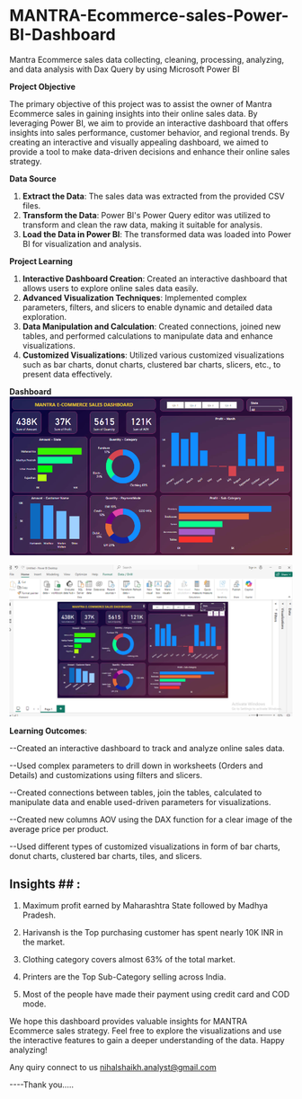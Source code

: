 # MANTRA-Ecommerce-sales-Power-BI-Dashboard
Mantra Ecommerce sales data collecting, cleaning, processing, analyzing, and data analysis with Dax Query by using Microsoft Power BI


**Project Objective**

The primary objective of this project was to assist the owner of Mantra Ecommerce sales in gaining insights into their online sales data. By leveraging Power BI, we aim to provide an interactive dashboard that offers insights into sales performance, customer behavior, and regional trends. By creating an interactive and visually appealing dashboard, we aimed to provide a tool to make data-driven decisions and enhance their online sales strategy.



**Data Source**


1. **Extract the Data**:
 The sales data was extracted from the provided CSV files.
2. **Transform the Data**:
 Power BI's Power Query editor was utilized to transform and clean the raw data, making it suitable for analysis.
3. **Load the Data in Power BI**:
 The transformed data was loaded into Power BI for visualization and analysis.



**Project Learning**


1. **Interactive Dashboard Creation**:
Created an interactive dashboard that allows users to explore online sales data easily.
2. **Advanced Visualization Techniques**:
Implemented complex parameters, filters, and slicers to enable dynamic and detailed data exploration.
3. **Data Manipulation and Calculation**:
Created connections, joined new tables, and performed calculations to manipulate data and enhance visualizations.
4. **Customized Visualizations**:
Utilized various customized visualizations such as bar charts, donut charts, clustered bar charts, slicers, etc., to present data effectively.

**Dashboard**
![Dashboard1](https://github.com/nihalshaikh-analyst/MANTRA-Ecommerce-sales-Power-BI-Dashboard/blob/main/Mantra%20Ecommerce%20Power%20BI%20Dashboard.png)


![Dashboard1](https://github.com/nihalshaikh-analyst/MANTRA-Ecommerce-sales-Power-BI-Dashboard/blob/main/power%20bi.png)


**Learning Outcomes**:

--Created an interactive dashboard to track and analyze online sales data.

--Used complex parameters to drill down in worksheets (Orders and Details) and customizations using filters and slicers.

--Created connections between tables, join the tables, calculated to manipulate data and enable used-driven parameters for visualizations.

--Created new columns AOV using the DAX function for a clear image of the average price per product.

--Used different types of customized visualizations in form of bar charts, donut charts, clustered bar charts, tiles, and slicers.




## Insights ## :

1) Maximum profit earned by Maharashtra State followed by Madhya Pradesh.

2) Harivansh is the Top purchasing customer has spent nearly 10K INR in the market.

3) Clothing category covers almost 63% of the total market.

4) Printers are the Top Sub-Category selling across India.

5) Most of the people have made their payment using credit card and COD mode.






We hope this dashboard provides valuable insights for MANTRA Ecommerce sales strategy. Feel free to explore the visualizations and use the interactive features to gain a deeper understanding of the data. 
Happy analyzing!

Any quiry connect to us nihalshaikh.analyst@gmail.com


----Thank you.....





